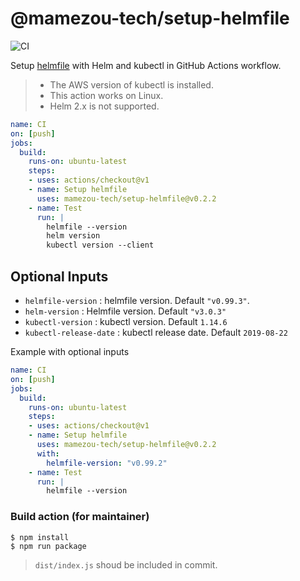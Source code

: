 @mamezou-tech/setup-helmfile
============================

![CI](https://github.com/mamezou-tech/setup-helmfile/workflows/CI/badge.svg)

Setup [helmfile](https://github.com/roboll/helmfile) with Helm and kubectl in GitHub Actions workflow.

> - The AWS version of kubectl is installed.
> - This action works on Linux.
> - Helm 2.x is not supported.

```yaml
name: CI
on: [push]
jobs:
  build:
    runs-on: ubuntu-latest
    steps:
    - uses: actions/checkout@v1
    - name: Setup helmfile
      uses: mamezou-tech/setup-helmfile@v0.2.2
    - name: Test
      run: |
        helmfile --version
        helm version
        kubectl version --client
```

## Optional Inputs
- `helmfile-version` : helmfile version. Default `"v0.99.3"`.
- `helm-version` : Helmfile version. Default `"v3.0.3"`
- `kubectl-version` : kubectl version. Default `1.14.6`
- `kubectl-release-date` : kubectl release date. Default `2019-08-22`

Example with optional inputs

```yaml
name: CI
on: [push]
jobs:
  build:
    runs-on: ubuntu-latest
    steps:
    - uses: actions/checkout@v1
    - name: Setup helmfile
      uses: mamezou-tech/setup-helmfile@v0.2.2
      with:
        helmfile-version: "v0.99.2"
    - name: Test
      run: |
        helmfile --version
```

### Build action (for maintainer)
```
$ npm install
$ npm run package
```
> `dist/index.js` shoud be included in commit.
